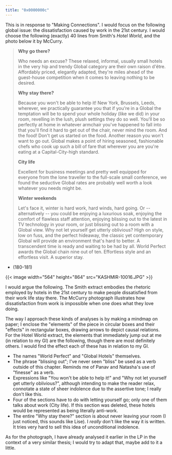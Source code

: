 ```yaml
---
title: "0x0000000c"
---
```


This is in response to "Making Connections".  I would focus on the following
global issue: the dissatisfaction caused by work in the 21st century.  I would
choose the following (exactly) 40 lines from Smith's _Hotel World_, and the
photo below it by McCurry.

> __Why go there?__
> 
> Who needs an excuse? These relaxed, informal, usually small hotels in the
> very hip and trendy Global category are their own raison d'être. Affordably
> priced, elegantly adapted, they're miles ahead of the guest-house competition
> when it comes to leaving nothing to be desired.
> 
> __Why stay there?__
> 
> Because you won't be able to help it! New York, Brussels, Leeds, wherever, we
> practically guarantee you that if you're in a Global the temptation will be
> to spend your whole holiday (like we did) in your room, revelling in the
> lush, plush settings they do so well. You'll be so perfectly at home in
> whatever armchair you've happened to fall into that you'll find it hard to
> get out of the chair, never mind the room. And the food! Don't get us started
> on the food. Another reason you won't want to go out. Global makes a point of
> hiring seasoned, fashionable chefs who cook up such a bill of fare that
> wherever you are you're eating at a Capital-City-high standard.
> 
> __City life__
> 
> Excellent for business meetings and pretty well equipped for everyone from
> the lone traveller to the full-scale small conference, we found the seductive
> Global rates are probably well worth a look whatever you needs might be.
> 
> __Winter weekends__
> 
> Let's face it, winter is hard work, hard winds, hard going.  Or --
> alternatively -- you could be enjoying a luxurious soak, enjoying the comfort
> of flawless staff attention, enjoying blissing out to the latest in TV
> technology in your room, or just blissing out to a room with a Global view.
> Why not let yourself get utterly oblivious? High on style, low on fuss, and
> the perfect hideaway, the classic yet contemporary Global will provide an
> environment that's hard to better. A transcendent time is ready and waiting
> to be had by all.  World Perfect awards the Global chain nine out of ten.
> Effortless style and an effortless visit.  A superior stay.

- (180-181)

{{< image width="564" height="864" src="KASHMIR-10016.JPG" >}}

I would argue the following.  The Smith extract embodies the rhetoric employed
by hotels in the 21st century to make people dissatisfied from their work life
stay there.  The McCurry photograph illustrates how dissatisfaction from work
is impossible when one does what they love doing.

The way I approach these kinds of analyses is by making a mindmap on paper; I
enclose the "elements" of the piece in circular boxes and their "effects" in
rectangular boxes, drawing arrows to depict causal relations.  For the Hotel
World extract, the elements that immediately jump out at me (in relation to my
GI) are the following, though there are most definitely others.  I would find
the effect each of these has in relation to my GI.

* The names "World Perfect" and "Global Hotels" themselves.
* The phrase "blissing out"; I've never seen "bliss" be used as a verb outside
  of this chapter. Reminds me of Panav and Natasha's use of "finesse" as a
  verb.
* Expressions like "You won't be able to help it!" and "Why not let yourself
  get utterly oblivious?", although intending to make the reader relax,
  connotate a state of sheer indolence due to the assertive tone; I really
  don't like this.
* Four of the sections have to do with letting yourself go; only one of them
  talks about work (City life). If this section was deleted, these hotels would
  be represented as being literally anti-work.
* The entire "Why stay there?" section is about never leaving your room (I just
  noticed, this sounds like Lise). I _really_ don't like the way it is written.
  It tries very hard to sell this idea of unconditional indolence.

As for the photograph, I have already analysed it earlier in the LP in the
context of a very similar thesis; I would try to adapt that, maybe add to it a
little.
